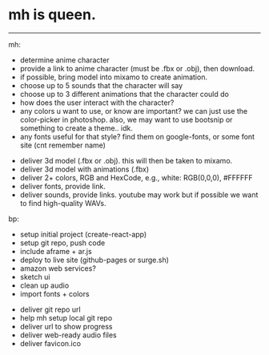 # mh is queen.


---
mh:
- determine anime character
- provide a link to anime character (must be .fbx or .obj), then download.
- if possible, bring model into mixamo to create animation.
- choose up to 5 sounds that the character will say
- choose up to 3 different animations that the character could do
- how does the user interact with the character?
- any colors u want to use, or know are important? we can just use the color-picker in photoshop. also, we may want to use bootsnip or something to create a theme.. idk.
- any fonts useful for that style? find them on google-fonts, or some font site (cnt remember name)
* deliver 3d model (.fbx or .obj). this will then be taken to mixamo.
* deliver 3d model with animations (.fbx)
* deliver 2+ colors, RGB and HexCode, e.g., white: RGB(0,0,0), #FFFFFF
* deliver fonts, provide link.
* deliver sounds, provide links. youtube may work but if possible we want to find high-quality WAVs.


bp:
- setup initial project (create-react-app)
- setup git repo, push code
- include aframe + ar.js
- deploy to live site (github-pages or surge.sh)
- amazon web services?
- sketch ui
- clean up audio
- import fonts + colors
* deliver git repo url
* help mh setup local git repo
* deliver url to show progress
* deliver web-ready audio files
* deliver favicon.ico
